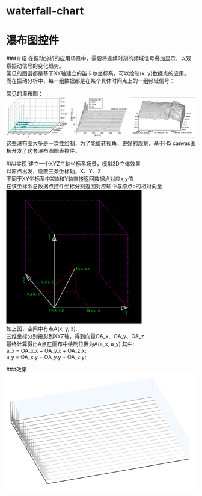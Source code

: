 # waterfall-chart
# 瀑布图控件

###介绍
在振动分析的应用场景中，需要将连续时刻的频域信号叠加显示，以观察振动信号的变化趋势。  
常见的图谱都是基于XY轴建立的笛卡尔坐标系，可以绘制(x, y)数据点的应用。  
而在振动分析中，每一组数据都是在某个具体时间点上的一组频域信号：  
  
    
      
常见的瀑布图：  
![cood](https://github.com/Renhy/waterfall-chart/raw/master/pictures/example.jpg)  
这些瀑布图大多是一次性绘制，为了能旋转视角，更好的观察，基于H5 canvas画板开发了这套瀑布图图表控件。

###实现
建立一个XYZ三轴坐标系场景，模拟3D立体效果  
以原点出发，设置三条坐标轴，X、Y、Z  
不同于XY坐标系中X轴和Y轴直接返回数据点对应x,y值  
在该坐标系总数据点控件坐标分别返回对应轴中与原点o的相对向量  
![cood](https://github.com/Renhy/waterfall-chart/raw/master/pictures/coordinate.png)  
如上图，空间中有点A(x, y, z).  
三维坐标分别投影到XYZ轴，得到向量OA_x、OA_y、OA_z  
最终计算得出A点在画布中绘制位置为A(a_x, a_y) 其中:  
a_x = OA_x.x + OA_y.x + OA_z.x;  
a_y = OA_x.y + OA_y.y + OA_z.y;  

###效果  
![cood](https://github.com/Renhy/waterfall-chart/raw/master/pictures/waterfall.png)  

